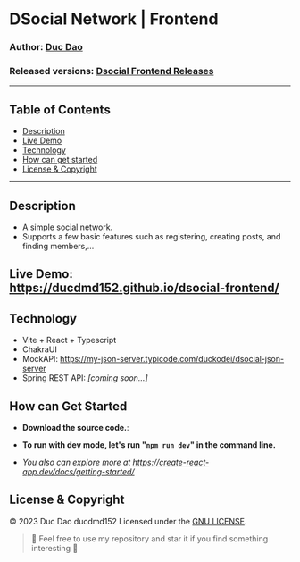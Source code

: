 #  DSocial Network | Frontend
### Author: **[Duc Dao](https://beacons.ai/ducdmd152)**
### Released versions: [ Dsocial Frontend Releases](https://github.com/ducdmd152/dsocial-frontend/releases/)

--------------------------------------------------
## Table of Contents
- [Description](#description)
- [Live Demo](#live-demo-httpsducdmd152githubiodsocial-frontend)
- [Technology](#technology)
- [How can get started](#how-can-get-started)
- [License & Copyright](#license--copyright)
--------------------------------------------------
## Description

 - A simple social network.
 - Supports a few basic features such as registering, creating posts, and finding members,...

## Live Demo: https://ducdmd152.github.io/dsocial-frontend/ 

## Technology

- Vite + React + Typescript
- ChakraUI
- MockAPI: https://my-json-server.typicode.com/duckodei/dsocial-json-server
- Spring REST API: *[coming soon...]*

## How can Get Started

- **Download the source code.**:

- **To run with dev mode, let's run "`npm run dev`" in the command line.**
- *You also can explore more at https://create-react-app.dev/docs/getting-started/*

## License & Copyright
&copy; 2023 Duc Dao ducdmd152 Licensed under the [GNU LICENSE](https://github.com/ducdmd152/dsocial-frontend/blob/main/LICENSE).

> 🤟 Feel free to use my repository and star it if you find something interesting 🤟
